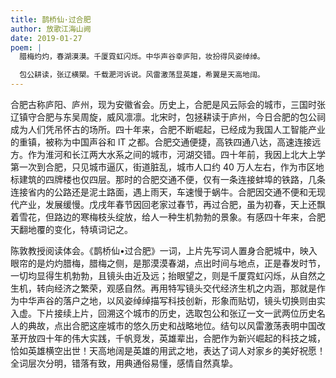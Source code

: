 ```yaml
---
title: 鹊桥仙·过合肥
author: 放歌江海山阙
date: 2019-01-27
poem: |
  腊梅灼灼，春湖漠漠。千厦霓虹闪烁。中华声谷幸庐阳，妆扮得风姿绰绰。

  包公耕读，张辽横槊。千载淝河诉说。风雷激荡显英雄，希翼是天高地阔。
---
```


合肥古称庐阳、庐州，现为安徽省会。历史上，合肥是风云际会的城市，三国时张辽镇守合肥与东吴周旋，威风凛凛。北宋时，包拯耕读于庐州，今日合肥的包公祠成为人们凭吊怀古的场所。四十年来，合肥不断崛起，已经成为我国人工智能产业的重镇，被称为中国声谷和 lT 之都。合肥交通便捷，高铁四通八达，高速连接远方。作为淮河和长江两大水系之间的城市，河湖交错。四十年前，我因上北大上学第一次到合肥，只见城市逼仄，街道脏乱，城市人口约 40 万人左右，作为市区地标建筑的四牌楼也仅四层。那时的合肥交通不便，仅有一条连接蚌埠的铁路，几条连接省内的公路还是泥土路面，遇上雨天，车速慢于蜗牛。合肥因交通不便和无现代产业，发展缓慢。戊戌年春节因回老家过春节，再过合肥，虽为初春，天上还飘着雪花，但路边的寒梅枝头绽放，给人一种生机勃勃的景象。有感四十年来，合肥天翻地覆的变化，特填词记之。

陈敦教授阅读体会。《鹊桥仙•过合肥》一词，上片先写词人置身合肥城中，映入眼帘的是灼灼腊梅，腊梅之侧，是那漠漠春湖，点出时间与地点，正是春发时节，一切均显得生机勃勃，且镜头由近及远；抬眼望之，则是千厦霓虹闪烁，从自然之生机，转向经济之繁荣，观感自然。再用特写镜头交代经济生机之内涵，那就是作为中华声谷的落户之地，以风姿绰绰描写科技创新，形象而贴切，镜头切换则由实入虚。下片接续上片，回溯这个城市的历史，选取包公和张辽一文一武两位历史名人的典故，点出合肥这座城市的悠久历史和战略地位。结句以风雷激荡表明中国改革开放四十年的伟大实践，千帆竞发，英雄辈出，合肥作为新兴崛起的科技之城，恰如英雄横空出世！天高地阔是英雄的用武之地，表达了词人对家乡的美好祝愿！全词层次分明，错落有致，用典通俗易懂，感情自然真挚。
